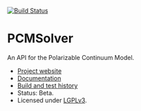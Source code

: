 [![Build Status](https://travis-ci.org/PCMSolver/pcmsolver.svg?branch=release)](https://travis-ci.org/PCMSolver/pcmsolver)

PCMSolver
=========

An API for the Polarizable Continuum Model.

- [Project website](https://github.com/PCMSolver/pcmsolver)
- [Documentation](http://pcmsolver.github.io/pcmsolver-doc)
- [Build and test history](https://travis-ci.org/PCMSolver/pcmsolver/builds)
- Status: Beta. 
- Licensed under [LGPLv3](../release/COPYING.LESSER).
